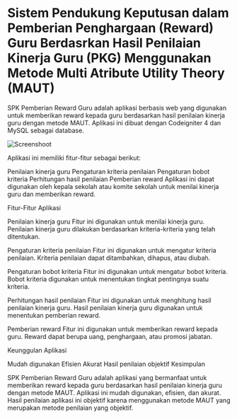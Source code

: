 # Sistem Pendukung Keputusan dalam Pemberian Penghargaan (Reward) Guru Berdasrkan Hasil Penilaian Kinerja Guru (PKG) Menggunakan Metode Multi Atribute Utility Theory (MAUT)

SPK Pemberian Reward Guru adalah aplikasi berbasis web yang digunakan untuk memberikan reward kepada guru berdasarkan hasil penilaian kinerja guru dengan metode MAUT. Aplikasi ini dibuat dengan Codeigniter 4 dan MySQL sebagai database.

![Screenshoot](https://github.com/ocikyamin/SPK-Metode-MAUT-Pemberian-Reward-Guru-CI4/blob/main/Layouts.png) 

Aplikasi ini memiliki fitur-fitur sebagai berikut:

Penilaian kinerja guru
Pengaturan kriteria penilaian
Pengaturan bobot kriteria
Perhitungan hasil penilaian
Pemberian reward
Aplikasi ini dapat digunakan oleh kepala sekolah atau komite sekolah untuk menilai kinerja guru dan memberikan reward.

Fitur-Fitur Aplikasi

Penilaian kinerja guru
Fitur ini digunakan untuk menilai kinerja guru. Penilaian kinerja guru dilakukan berdasarkan kriteria-kriteria yang telah ditentukan.

Pengaturan kriteria penilaian
Fitur ini digunakan untuk mengatur kriteria penilaian. Kriteria penilaian dapat ditambahkan, dihapus, atau diubah.

Pengaturan bobot kriteria
Fitur ini digunakan untuk mengatur bobot kriteria. Bobot kriteria digunakan untuk menentukan tingkat pentingnya suatu kriteria.

Perhitungan hasil penilaian
Fitur ini digunakan untuk menghitung hasil penilaian kinerja guru. Hasil penilaian kinerja guru digunakan untuk menentukan pemberian reward.

Pemberian reward
Fitur ini digunakan untuk memberikan reward kepada guru. Reward dapat berupa uang, penghargaan, atau promosi jabatan.

Keunggulan Aplikasi

Mudah digunakan
Efisien
Akurat
Hasil penilaian objektif
Kesimpulan

SPK Pemberian Reward Guru adalah aplikasi yang bermanfaat untuk memberikan reward kepada guru berdasarkan hasil penilaian kinerja guru dengan metode MAUT. Aplikasi ini mudah digunakan, efisien, dan akurat. Hasil penilaian aplikasi ini objektif karena menggunakan metode MAUT yang merupakan metode penilaian yang objektif.

